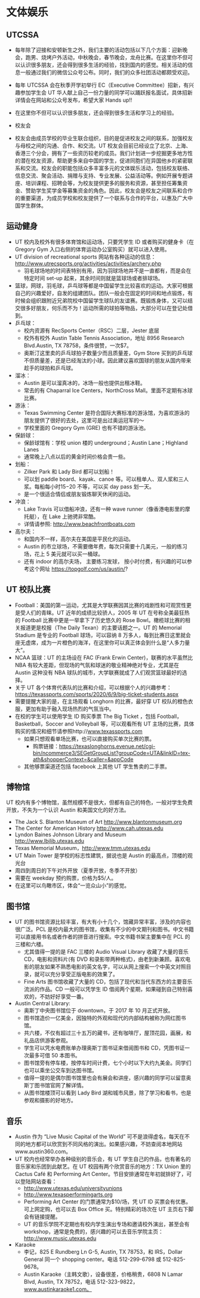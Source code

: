 # 文体娱乐

## UTCSSA

- 每年除了迎接和安顿新生之外，我们主要的活动包括以下几个方面：迎新晚会，跑男、烧烤户外活动，中秋晚会，春节晚会，龙舟比赛。在这里你不但可以认识很多朋友，还会得到很多生活的经验，找到国内的感觉。相关活动的信息一般通过我们的微信公众号公布。同时，我们的众多社团活动都颇受欢迎。
- 每年 UTCSSA 会在秋季开学初举行 EC（Executive Committee）招新，有兴趣参加学生会 UT 华人献上自己一份力量的同学可以踊跃报名面试，具体招新详情会在网站和公众号发布，希望大家 Hands up!!
- 在这里你不但可以认识很多朋友，还会得到很多生活和学习上的经验。

- 校友会
- 校友会由成员学校的毕业生联合组织，目的是促进校友之间的联系，加强校友与母校之间的沟通、合作、和交流。UT 校友会目前已经设立了北京、上海、香港三个分会，拥有了一些资历较老的成员。我们计划进一步挖掘更多地方性的潜在校友资源，帮助更多来自中国的学生，促进同胞们在异国他乡的紧密联系和交流。校友会的职能包括众多丰富多元的文体娱乐活动，包括校友联络、信息交流、聚会活动、捐赠与支持、专业发展、公益活动等。例如开展专题讲座、培训课程、招聘会等，为校友提供更多的服务和资源，甚至担任筹集资金、赞助学生奖学金等募集资金的角色。因此，校友会是校友之间联系和合作的重要渠道，为成员学校和校友提供了一个联系与合作的平台，以惠及广大中国学生群体。

## 运动健身

- UT 校内及校外有很多体育馆和运动场，只要凭学生 ID 或者购买的健身卡（在 Gregory Gym 入口右侧的体育运动办公室购买）就可以进入使用。
- UT division of recreational sports 网站有各种运动的信息：http://www.utrecsports.org/activities/activities/archery.php
  - 羽毛球场地的时间表特别有用，因为羽球场地并不是一直都有，而是会在特定时间 set-up 起来，其余时间则就是篮球场或者排球场。
- 篮球，网球，羽毛球，乒乓球等都是中国留学生比较喜欢的运动。大家可根据自己的兴趣爱好，自发的组建团队。团队一般会在固定的时间和地点锻炼，有时候会组织跟附近兄弟院校中国留学生球队的友谊赛。既锻炼身体，又可以结交很多好朋友，何乐而不为！运动所需的球拍等物品，大部分可以在登记处借到。
- 乒乓球：
  - 校内资源有 RecSports Center（RSC）二层，Jester 底层
  - 校外有校外 Austin Table Tennis Association，地址 8956 Research Blvd.Austin, TX 78758，条件很赞，一次$7。
  - 奥斯汀这里卖的乒乓球拍子数量少而且质量差，Gym Store 买到的乒乓球不但质量差，还是已经淘汰的小球。因此建议喜欢国球的朋友从国内带来趁手的球拍和乒乓球。
- 溜冰：
  - Austin 是可以溜真冰的，冰场一般也提供出租冰鞋。
  - 常去的有 Chaparral Ice Centers，NorthCross Mall。里面不定期有冰球比赛。
- 游泳：
  - Texas Swimming Center 是符合国际大赛标准的游泳馆，为喜欢游泳的朋友提供了很好的去处，这里可是出过奥运冠军的～
  - 学校里面的 Gregory Gym (GRE) 也有不错的游泳池。
- 保龄球：
  - 保龄球馆有：学校 union 楼的 underground；Austin Lane；Highland Lanes
  - 通常晚上八点以后的黄金时间价格会贵一些。
- 划船：
  - Zilker Park 和 Lady Bird 都可以划船！
  - 可以划 paddle board、kayak、canoe 等。可以租单人、双人浆和三人浆。每船每小时$15-$20 不等，可以买 day pass 划一天。
  - 是一个很适合情侣或朋友锻炼聊天休闲的运动。
- 冲浪：
  - Lake Travis 可以借船冲浪，还有一种 wave runner（像香港电影里的摩托艇），在 Lake 上驰骋非常酷。
  - 详情请参照: http://www.beachfrontboats.com
- 高尔夫：
  - 和国内不一样，高尔夫在美国是平民化的运动。
  - Austin 的市立球场，不需要缴年费，每次只需要十几美元，一般的练习场，花上 5 美元就可以买一桶球。
  - 还有 indoor 的高尔夫场， 主要练习发球， 按小时付费，有兴趣的可以参考这个网址 https://topgolf.com/us/austin/?

## UT 校队比赛

- Football：美国的第一运动，尤其是大学联赛因其比赛的戏剧性和可观赏性更是受人们的青睐。UT 近年的成绩比较骄人，2005 年 UT 在号称全美最狂热的 Football 比赛中更是一举拿下了历史悠久的 Rose Bowl。橄榄球比赛的相关报道更是校报（The Daily Texan）的主要话题之一。UT 的 Memorial Stadium 是专业的 Football 球场，可以容纳 8 万多人，每到比赛日这里就会座无虚席，成为一片橙色的海洋，在这里你可以真正体会到什么是“人多力量大”。
- NCAA 篮球：UT 的主场设在 FAC (Frank Erwin Center)，联赛的水平虽然比 NBA 有较大差距，但现场的气氛和球迷的敬业精神绝对专业，尤其是在 Austin 这种没有 NBA 球队的城市，大学联赛就成了人们观赏篮球最好的选择。
- 关于 UT 各个体育代表队的比赛和介绍，可以根据个人的兴趣参考：https://texassports.com/sports/2020/6/9/big-ticket-students.aspx
- 需要提醒大家的是，在主场观看 Longhorn 的比赛，最好穿 UT 校队的橙色衣服，更加有助于融入现场热烈的气氛当中。
- 在校的学生可以使用学生 ID 购买季票 The Big Ticket ，包括 Football，Basketball，Soccer and Volleyball 等，可以观看所有 UT 主场的比赛，具体购买的情况和细节请参照http://www.texassports.com
  - 如果只想观看单场比赛，也可以直接购买单次比赛的票。
    - 购票链接：https://texaslonghorns.evenue.net/cgi-bin/ncommerce3/SEGetGroupList?groupCode=UTA&linkID=tex-ath&shopperContext=&caller=&appCode
  - 其他够票渠道还包括 facebook 上其他 UT 学生售卖的二手票。

## 博物馆

UT 校内有多个博物馆，虽然规模不是很大，但都有自己的特色，一般对学生免费开放，不失为一个认识 Austin 和美国文化的好方法。

- The Jack S. Blanton Museum of Art http://www.blantonmuseum.org
- The Center for American History http://www.cah.utexas.edu
- Lyndon Baines Johnson Library and Museum http://www.lbjlib.utexas.edu
- Texas Memorial Museum，http://www.tmm.utexas.edu
- UT Main Tower 是学校的标志性建筑，据说也是 Austin 的最高点，顶楼的观光台
- 周四到周日的下午对外开放（夏季开放，冬季不开放）
- 需要在 weekday 预约购票，价格为$5/人。
- 在这里可以鸟瞰市区，体会“一览众山小”的感觉。

## 图书馆

- UT 的图书馆资源比较丰富，有大有小十几个，馆藏异常丰富，涉及的内容也很广泛。PCL 是校内最大的图书馆，收集有不少的中文期刊和图书。中文书籍可以直接用书名或者作者的拼音进行搜索。中文书籍书架主要集中在 PCL 的三楼和六楼。
  - 尤其值得一提的是 FAC 三楼的 Audio Visual Library 收藏了大量的音乐 CD，电影和资料片(有 DVD 和录影带两种格式)，由老到新兼顾。喜欢电影的朋友如果不熟悉电影的英文名字，可以从网上搜索一个中英文对照目录，就可以充分享受正版电影的效果了。
  - Fine Arts 图书馆收藏了大量的 CD，包括了现代和当代东西方的主要音乐流派的作品。CD 一般可以凭学生 ID 借阅两个星期，如果碰到自己特别喜欢的，不妨好好享受一番。
- Austin Central Library:
  - 奥斯丁中央图书馆位于 downtown，于 2017 年 10 月正式开放。
  - 图书馆造价一亿美金，因独特的外观和现代的内部结构被称为网红图书馆。
  - 共六楼，不仅有超过三十五万的藏书，还有咖啡厅，屋顶花园，画展，和礼品店供游客参观。
  - 学生可以凭水电费账单办理奥斯丁图书证来借阅图书和 CD，凭图书证一次最多可借 50 本图书。
  - 图书馆旁有停车楼，按停车时间计费，七个小时以下大约九美金。同学们也可以乘坐公交车到达图书馆。
  - 值得一提的是偶尔图书馆里也会有展会和讲座，感兴趣的同学可以留意奥斯丁图书馆官网了解详情。
  - 从图书馆楼顶可以看到 Lady Bird 湖和城市风景，除了学习和看书，也是参观和摄影的好地方。

## 音乐

- Austin 作为 “Live Music Capital of the World” 可不是浪得虚名，每天在不同的地方都可以欣赏到不同风格的演出。如果感兴趣，不妨查阅本地网站www.austin360.com。
- UT 校内也经常举办各种级别的音乐会，有 UT 学生自己的作品，也有著名的音乐家和乐团到此献艺。在 UT 校园有两个欣赏音乐的地方：TX Union 里的 Cactus Café 和 Performing Art Center。节目安排通常在年初就排好了，可以登陆网站查看：
  - http://www.utexas.edu/universityunions
  - http://www.texasperformingarts.org
  - Performing Art Center 的门票通常为$10/场，凭 UT ID 买票会有优惠。可上网定购，也可以去 Box Office 买。特别精彩的场次在 UT 主页右下脚会有链接提醒。
  - UT 的音乐学院不定期也有校内学生演出专场和邀请校外演出，甚至会有 workshop，通常是免费的，感兴趣的可以去音乐学院主页：http://www.music.utexas.edu
- Karaoke
  - 李记，825 E Rundberg Ln G-5, Austin, TX 78753，和 IRS，Dollar General 同一个 shopping center。电话 512-299-6798 或 512-825-9678。
  - Austin Karaoke（主韩文歌），设备很差，价格稍贵，6808 N Lamar Blvd, Austin, TX 78752，电话 512-323-9822，www.austinkaraoke1.com。
